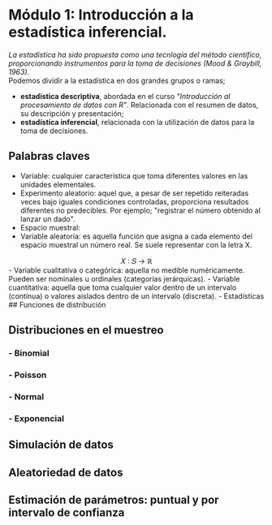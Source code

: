 # Módulo 1: Introducción a la estadística inferencial.  
_La estadística ha sido propuesta como una tecnlogía del método científico, proporcionando instrumentos para la toma de decisiones (Mood & Graybill, 1963)_.  
Podemos dividir a la estadística en dos grandes grupos o ramas;  
- **estadística descriptiva**, abordada en el curso _"Introducción al procesamiento de datos con R"_. Relacionada con el resumen de datos, su descripción y presentación;
- **estadística inferencial**, relacionada con la utilización de datos para la toma de decisiones.  
## Palabras claves   
- Variable: cualquier característica que toma diferentes valores en las unidades elementales.
- Experimento aleatorio: aquel que, a pesar de ser repetido reiteradas veces bajo iguales condiciones controladas, proporciona resultados diferentes no predecibles. Por ejemplo; "registrar el número obtenido al lanzar un dado".   
- Espacio muestral: 
- Variable aleatoria: es aquella función que asigna a cada elemento del espacio muestral un número real. Se suele representar con la letra X.  
<center> 𝑋 ∶ 𝑆 → ℝ </center>
  - Variable cualitativa o categórica: aquella no medible numéricamente. Pueden ser nominales u ordinales (categorías jerárquicas).
  - Variable cuantitativa: aquella que toma cualquier valor dentro de un intervalo (continua) o valores aislados dentro de un intervalo (discreta).
- Estadísticas 
## Funciones de distribución  

## Distribuciones en el muestreo  
### - Binomial
### - Poisson
### - Normal
### - Exponencial
## Simulación de datos 
## Aleatoriedad de datos
## Estimación de parámetros: puntual y por intervalo de confianza
